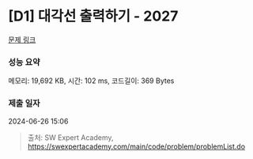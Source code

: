 # [D1] 대각선 출력하기 - 2027 

[문제 링크](https://swexpertacademy.com/main/code/problem/problemDetail.do?contestProbId=AV5QFuZ6As0DFAUq) 

### 성능 요약

메모리: 19,692 KB, 시간: 102 ms, 코드길이: 369 Bytes

### 제출 일자

2024-06-26 15:06



> 출처: SW Expert Academy, https://swexpertacademy.com/main/code/problem/problemList.do